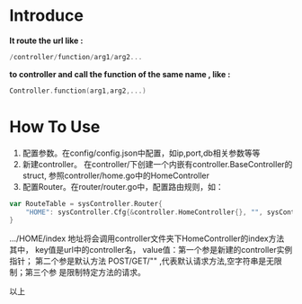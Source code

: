 # Introduce

**It route the url like :**

```go 
/controller/function/arg1/arg2... 
```

**to controller and call the function of the same name , like :**

```go 
Controller.function(arg1,arg2,...)
```

# How To Use

1. 配置参数。在config/config.json中配置，如ip,port,db相关参数等等
2. 新建controller。 在controller/下创建一个内嵌有controller.BaseController的struct, 参照controller/home.go中的HomeController
3. 配置Router。在router/router.go中，配置路由规则，如：
```go
var RouteTable = sysController.Router{
	"HOME": sysController.Cfg{&controller.HomeController{}, "", sysController.MethodMap{ "Index":"GET"}}
}
```
.../HOME/index 地址将会调用controller文件夹下HomeController的index方法
其中， key值是url中的controller名， value值：第一个参是新建的controller实例指针； 第二个参是默认方法 POST/GET/"" ,代表默认请求方法,空字符串是无限制；第三个参 是限制特定方法的请求。

以上
